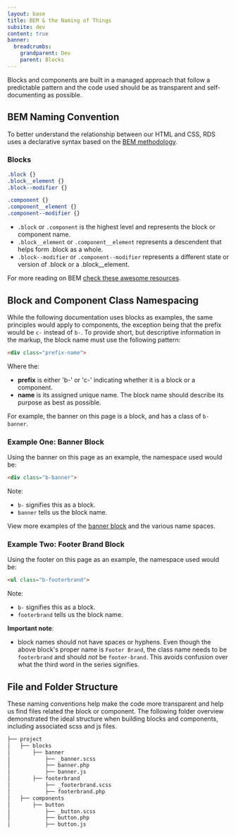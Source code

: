 ```yaml
---
layout: base
title: BEM & the Naming of Things
subsite: dev
content: true
banner:
  breadcrumbs:
    grandparent: Dev
    parent: Blocks
---
```


Blocks and components are built in a managed approach that follow a predictable pattern and the code used should be as transparent and self-documenting as possible.

## BEM Naming Convention

To better understand the relationship between our HTML and CSS, RDS uses a declarative syntax based on the [BEM methodology](https://en.bem.info/methodology/).

### Blocks

```css
.block {}
.block__element {}
.block--modifier {}

.component {}
.component__element {}
.component--modifier {}
```

* `.block` or `.component` is the highest level and represents the block or component name.
* `.block__element` or `.component__element` represents a descendent that helps form .block as a whole.
* `.block--modifier` or `.component--modifier` represents a different state or version of .block or a .block__element.

For more reading on BEM [check these awesome resources](https://github.com/sturobson/BEM-resources).

## Block and Component Class Namespacing

While the following documentation uses blocks as examples, the same principles would apply to components, the exception being that the prefix would be `c-` instead of `b-`. To provide short, but descriptive information in the markup, the block name must use the following pattern:

```html
<div class="prefix-name">
```
Where the:

* __prefix__ is either 'b-' or 'c-' indicating whether it is a block or a component.
* __name__ is its assigned unique name. The block name should describe its purpose as best as possible.

For example, the banner on this page is a block, and has a class of `b-banner`.

### Example One: Banner Block

Using the banner on this page as an example, the namespace used would be:

```html
<div class="b-banner">
```
Note:

- `b-` signifies this as a block.
- `banner` tells us the block name.

View more examples of the [banner block]({{site.url}}dev/blocks/header/banner) and the various name spaces.

### Example Two: Footer Brand Block

Using the footer on this page as an example, the namespace used would be:

```html
<ul class="b-footerbrand">
```
Note:

-  `b-` signifies this as a block.
- `footerbrand` tells us the block name.

**Important note**:

- block names should not have spaces or hyphens. Even though the above block's proper name is `Footer Brand`, the class name needs to be `footerbrand` and should *not* be `footer-brand`. This avoids confusion over what the third word in the series signifies.

## File and Folder Structure

These naming conventions help make the code more transparent and help us find files related the block or component. The following folder overview demonstrated the ideal structure when building blocks and components, including associated scss and js files.

```md
├── project
│   ├── blocks
│       ├── banner
│           ├── _banner.scss
│           ├── banner.php
│           ├── banner.js
│       ├── footerbrand
│           ├── _footerbrand.scss
│           ├── footerbrand.php
│   ├── components
│       ├── button
│           ├── _button.scss
│           ├── button.php
│           ├── button.js
```
